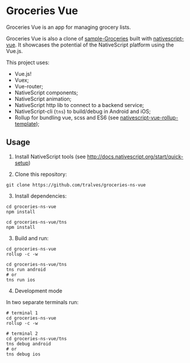 # Groceries Vue

Groceries Vue is an app for managing grocery lists.

Groceries Vue  is also a clone of [sample-Groceries](https://github.com/NativeScript/sample-Groceries)
built with [nativescript-vue](https://github.com/rigor789/nativescript-vue). It
showcases the potential of the NativeScript platform using the Vue.js.

This project uses:

- Vue.js!
- Vuex;
- Vue-router;
- NativeScript components;
- NativeScript animation;
- NativeScript http lib to connect to a backend service;
- NativeScript-cli (`tns`) to build/debug in Android and iOS;
- Rollup for bundling vue, scss and ES6 (see [nativescript-vue-rollup-template](https://github.com/tralves/nativescript-vue-rollup-template));

## Usage

1. Install NativeScript tools (see http://docs.nativescript.org/start/quick-setup)

2. Clone this repository:
```
git clone https://github.com/tralves/groceries-ns-vue
```

3. Install dependencies:

```
cd groceries-ns-vue
npm install

cd groceries-ns-vue/tns
npm install
```

3. Build and run:

```
cd groceries-ns-vue
rollup -c -w

cd groceries-ns-vue/tns
tns run android
# or
tns run ios
```

4. Development mode

In two separate terminals run:
```
# terminal 1
cd groceries-ns-vue
rollup -c -w

# terminal 2
cd groceries-ns-vue/tns
tns debug android
# or
tns debug ios
```
